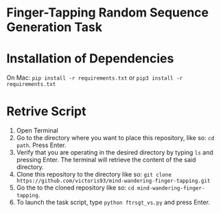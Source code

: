Finger-Tapping Random Sequence Generation Task
=========

# Installation of Dependencies

On Mac: 
`pip install -r requirements.txt` or `pip3 install -r requirements.txt`

# Retrive Script

1. Open Terminal
2. Go to the directory where you want to place this repository, like so: `cd path`. Press Enter.
3. Verify that you are operating in the desired directory by typing `ls` and pressing Enter. The terminal will retrieve the content of the said directory.
4. Clone this repository to the directory like so: `git clone https://github.com/victoris93/mind-wandering-finger-tapping.git`
5. Go the to the cloned repository like so: `cd mind-wandering-finger-tapping`.
6. To launch the task script, type `python ftrsgt_vs.py` and press Enter.